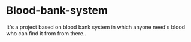 # Blood-bank-system
It's  a project based on blood bank system in which anyone need's blood who can find it from from there..

